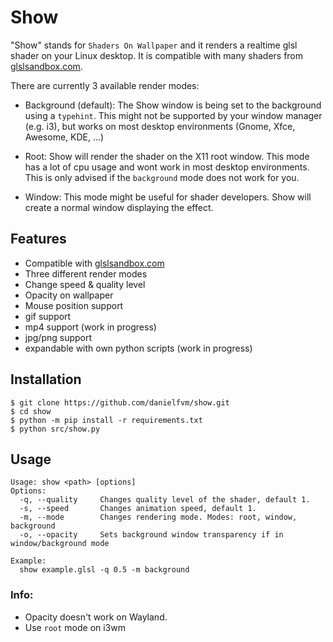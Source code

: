 # Show
"Show" stands for `Shaders On Wallpaper` and it renders a realtime glsl shader on your Linux desktop.
It is compatible with many shaders from [glslsandbox.com](http://glslsandbox.com/).

There are currently 3 available render modes:

* Background (default):
The Show window is being set to the background using a `typehint`.
This might not be supported by your window manager (e.g. i3),
but works on most desktop environments (Gnome, Xfce, Awesome, KDE, ...)

* Root:
Show will render the shader on the X11 root window.
This mode has a lot of cpu usage and wont work in most desktop environments.
This is only advised if the `background` mode does not work for you.

* Window:
This mode might be useful for shader developers.
Show will create a normal window displaying the effect.

## Features
* Compatible with [glslsandbox.com](http://glslsandbox.com/)
* Three different render modes
* Change speed & quality level
* Opacity on wallpaper
* Mouse position support
* gif support
* mp4 support (work in progress)
* jpg/png support
* expandable with own python scripts (work in progress)

## Installation
```
$ git clone https://github.com/danielfvm/show.git
$ cd show
$ python -m pip install -r requirements.txt
$ python src/show.py
```

## Usage
```
Usage: show <path> [options]
Options:
  -q, --quality		Changes quality level of the shader, default 1.
  -s, --speed  		Changes animation speed, default 1.
  -m, --mode   		Changes rendering mode. Modes: root, window, background
  -o, --opacity		Sets background window transparency if in window/background mode

Example:
  show example.glsl -q 0.5 -m background
```

### Info:
* Opacity doesn't work on Wayland.
* Use `root` mode on i3wm
